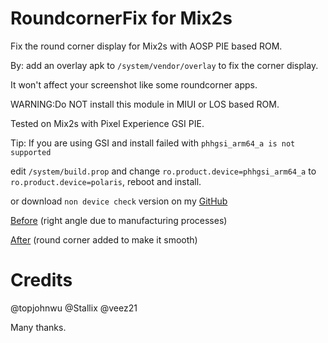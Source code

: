 # RoundcornerFix for Mix2s

Fix the round corner display for Mix2s with AOSP PIE based ROM.

By: add an overlay apk to `/system/vendor/overlay` to fix the corner display.

It won't affect your screenshot like some roundcorner apps.

WARNING:Do NOT install this module in MIUI or LOS based ROM.

Tested on Mix2s with Pixel Experience GSI PIE.

Tip:
If you are using GSI and install failed with `phhgsi_arm64_a is not supported`

edit `/system/build.prop` and change `ro.product.device=phhgsi_arm64_a` to `ro.product.device=polaris`, reboot and install.

or download `non device check` version on my [GitHub](https://github.com/Magisk-Modules-Repo/roundcorner/releases)

[Before](https://photos.app.goo.gl/5U8ns16vM1z2xKf98)  (right angle due to manufacturing processes)

[After](https://photos.app.goo.gl/GBssPJ2ZLun5TkTw5)  (round corner added to make it smooth)


# Credits

@topjohnwu 
@Stallix
@veez21

Many thanks.
